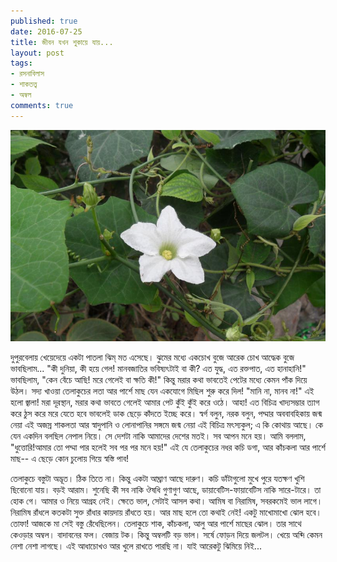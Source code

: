 ```yaml
---
published: true
date: 2016-07-25
title: জীবন যখন শুকায়ে যায়...
layout: post
tags:
- রসনাবিলাস
- শাকতত্ত্ব
- অম্বল
comments: true
---
```

<img class="img-resize" src="images/তেলাকুচ.JPG" alt="তেলাকুচ-Coccinia grandis"/>

দুপুরবেলায় খেয়েদেয়ে একটা পাতলা ঝিম্ মত এসেছে। ঝুমের মধ্যে একচোখ বুজে আরেক চোখ আদ্ধেক বুজে ভাবছিলাম... "কী দুনিয়া, কী হয়ে গেল! মানবজাতির ভবিষ্যৎটাই বা কী? এত যুদ্ধ, এত রক্তপাত, এত হানাহানি!" ভাবছিলাম, "কেন বেঁচে আছি! মরে গেলেই বা ক্ষতি কী!" কিন্তু মরার কথা ভাবতেই পেটের মধ্যে কেমন পাঁক দিয়ে উঠল। সদ্য খাওয়া তেলাকুচের লতা আর পার্শে মাছ যেন একযোগে মিছিল শুরু করে দিল! "মানি না, মানব না!" এই হলো জ্বালা! মরা দূরস্থান, মরার কথা ভাবতে গেলেই আমার পেট কুঁই কুঁই করে ওঠে। আহা! এত বিচিত্র খাদ্যসম্ভার ত্যাগ করে ঠুস করে মরে যেতে হবে ভাবলেই ডাক ছেড়ে কাঁদতে ইচ্ছে করে। স্বর্গ বলুন, নরক বলুন, পদ্মার অববাবহিকায় জন্ম নেয়া এই অজস্র শাকলতা আর স্বাদুপানি ও লোনাপানির সঙ্গমে জন্ম নেয়া এই বিচিত্র মৎস্যকুল; এ কি কোথায় আছে। কে যেন একদিন বলছিল নেপাল নিয়ে। সে দেশটা নাকি আমাদের দেশের মতই। সব আপন মনে হয়। আমি বললাম, "ধুত্তোরি!আমার তো পদ্মা পার হলেই সব পর পর মনে হয়!" এই যে তেলাকুচের নধর কচি ডগা, আর কাঁচকলা আর পার্শে মাছ-- এ ছেড়ে কোন চুলোয় গিয়ে স্বস্তি পাব!



তেলাকুচে বস্তুটা অদ্ভূত। ঠিক তিতে না। কিন্তু একটা আঘ্রাণ আছে দারুণ। কচি ডাঁটাগুলো মুখে পুরে যতক্ষণ খুশি ছিবোনো যায়। বড়ই আরাম। শুনেছি কী সব নাকি ঔষধি গুণাগুণ আছে, ডায়াবেটিস-ফায়াবেটিস নাকি সারে-টারে। তা হোক গে। আমার ও নিয়ে আগ্রহ নেই। ক্ষেতে ভাল, সেটাই আসল কথা। আমিষ বা নিরামিষ, সবরকমেই ভাল লাগে। নিরামিষ রাঁধলে কতকটা সুক্ত রাঁধার কায়দায় রাঁধতে হয়। আর মাছ হলে তো কথাই নেই! একটু মাখোমাখো ঝোল হবে। তোফা! আজকে মা সেই বস্তু রেঁধেছিলেন। তেলাকুচে শাক, কাঁচকলা, আলু আর পার্শে মাছের ঝোল। তার সাথে কেওড়ার অম্বল। বাদাবনের ফল। বেজায় টক। কিন্তু অম্বলটি বড় ভাল। সর্ষে ফোড়ন দিয়ে জলটল। খেয়ে অব্দি কেমন নেশা নেশা লাগছে। এই আধাচোখও আর খুলে রাখতে পারছি না। যাই আরেকটু ঝিমিয়ে নিই...
